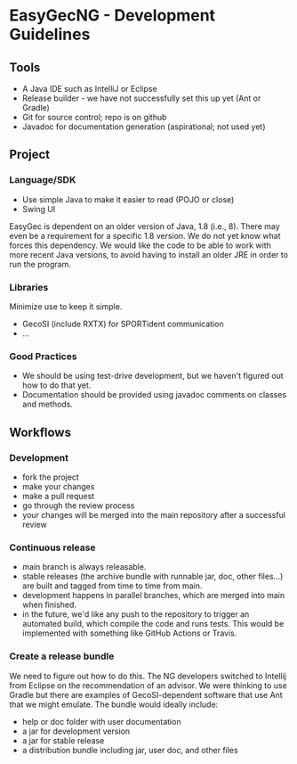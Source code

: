 # EasyGecNG - Development Guidelines

## Tools

- A Java IDE such as IntelliJ or Eclipse
- Release builder - we have not successfully set this up yet (Ant or Gradle)
- Git for source control; repo is on github
- Javadoc for documentation generation (aspirational; not used yet)

## Project

### Language/SDK

- Use simple Java to make it easier to read (POJO or close)
- Swing UI

EasyGec is dependent on an older version of Java, 1.8 (i.e., 8). There may even be a requirement for a specific 1.8 version.
We do not yet know what forces this dependency. We would like the code to be able to work with more recent Java
versions, to avoid having to install an older JRE in order to run the program.

### Libraries

Minimize use to keep it simple.

- GecoSI (include RXTX) for SPORTident communication
- ...

### Good Practices

- We should be using test-drive development, but we haven't figured out how to do that yet.
- Documentation should be provided using javadoc comments on classes and methods.

## Workflows

### Development

- fork the project
- make your changes
- make a pull request
- go through the review process
- your changes will be merged into the main repository after a successful review

### Continuous release

- main branch is always releasable.
- stable releases (the archive bundle with runnable jar, doc, other files...) are built and tagged from time to time from main.
- development happens in parallel branches, which are merged into main when finished. 
- in the future, we'd like any push to the repository to trigger an automated build, which compile the code and runs tests. 
  This would be implemented with something like GitHub Actions or Travis.

### Create a release bundle

We need to figure out how to do this. The NG developers switched to Intellij from Eclipse on the recommendation of 
an advisor. We were thinking to use Gradle but there are examples of GecoSI-dependent software that use Ant that 
we might emulate. The bundle would ideally include:

- help or doc folder with user documentation
- a jar for development version
- a jar for stable release
- a distribution bundle including jar, user doc, and other files
